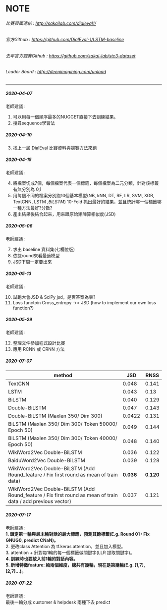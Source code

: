 # NOTE
###### 比賽頁面連結 : http://sakailab.com/dialeval1/ 

###### 官方Github : https://github.com/DialEval-1/LSTM-baseline   

###### 去年官方競賽Github : https://github.com/sakai-lab/stc3-dataset     

###### Leader Board : http://deepimagining.com/upload    
 
---

##### 2020-04-07

老師建議 : 

1. 可以用每一個順序最多的NUGGET直接下去訓練結果。
2. 搜尋sequence學習法

##### 2020-04-10

3. 找上一屆 DialEval 比賽資料與競賽方法來跑

##### 2020-04-15

老師建議 :

4. 將檔案切成7個，每個檔案代表一個標籤，每個檔案為二元分類，針對該標籤有無分別為 0,1 
5. 用每個不同的檔案分別跑10個基本模型(NB, kNN, DT, RF, LR, SVM, XGB, TextCNN, LSTM ,*BiLSTM*) 10-Fold 抓出最好的結果，並且統計哪一個標籤哪一種方法最好?分數?
6. 產出結果後結合起來，用來跟原始矩陣算相似度(JSD)

##### 2020-05-06

老師建議 :

7. 求出 baseline 資料集(七欄位版)
8. 依據round來看最適模型
9. JSD下周一定要出來 

##### 2020-05-13

老師建議 :
   
10. 試跑大會JSD & SciPy jsd，是否答案為零?         
11. Loss functoin Cross_entropy ->> JSD (how to implement our own loss function?)     

##### 2020-05-29

老師建議 :  

12. 整理文件參加程式設計比賽
13. 應用 RCNN 或 CRNN 方法

##### 2020-07-07
| method        | JSD       | RNSS      |
| ------------- | --------- | --------- |
| TextCNN       | 0.048     | 0.141     |
| LSTM          | 0.043     | 0.13      |
| BiLSTM        | 0.040 | 0.129 |
| Double-BiLSTM | 0.047     | 0.143     |
| Double-BiLSTM (Maxlen 350/ Dim 300) | 0.0422     | 0.131     |
| BiLSTM (Maxlen 350/ Dim 300/ Token 50000/ Epoch 50) | 0.049     | 0.144     |
| BiLSTM (Maxlen 350/ Dim 300/ Token 40000/ Epoch 50) | 0.048     | 0.140     |
| WikiWord2Vec Double-BiLSTM | 0.036     | 0.122    |
| BaiduWord2Vec Double-BiLSTM | 0.039     | 0.128     |
|  WikiWord2Vec Double-BiLSTM (Add Round_feature / Fix first round as mean of train data) | **0.036**     | **0.120**     |  
|  WikiWord2Vec Double-BiLSTM (Add Round_feature / Fix first round as mean of train data / add previous vector) | 0.037     | 0.121     |        
##### 2020-07-17   

老師建議 :    
__1. 鎖定第一輪與最末輪對話的最大標籤，預測其餘標籤(E.g. Round 01 : Fix GNUG0, predict CNaN)。__         
2. 更改class Attention 為 tf.keras.attention，並且加入模型。            
3. attention + 針對每1輪的每一個標籤做關鍵字(LLR 提取關鍵字)。              
__4. 訓練時也要放入前1輪的對話內容。__              
__5. 新增特徵feature: 給兩個維度，總共有幾輪，現在是第幾輪(E.g. [1,7],[2,7]...)。__           


##### 2020-07-22  
   
老師建議 :    
最後一輪分成 customer & helpdesk 兩種下去 predict

